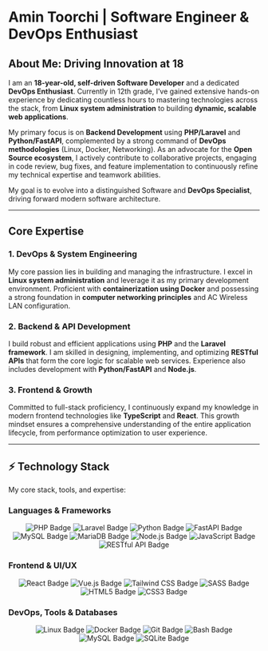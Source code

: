 # Amin Toorchi | Software Engineer & DevOps Enthusiast

## About Me: Driving Innovation at 18

I am an **18-year-old, self-driven Software Developer** and a dedicated **DevOps Enthusiast**. Currently in 12th grade, I’ve gained extensive hands-on experience by dedicating countless hours to mastering technologies across the stack, from **Linux system administration** to building **dynamic, scalable web applications**.

My primary focus is on **Backend Development** using **PHP/Laravel** and **Python/FastAPI**, complemented by a strong command of **DevOps methodologies** (Linux, Docker, Networking). As an advocate for the **Open Source ecosystem**, I actively contribute to collaborative projects, engaging in code review, bug fixes, and feature implementation to continuously refine my technical expertise and teamwork abilities.

My goal is to evolve into a distinguished Software and **DevOps Specialist**, driving forward modern software architecture.

---

## Core Expertise

### **1. DevOps & System Engineering**

My core passion lies in building and managing the infrastructure. I excel in **Linux system administration** and leverage it as my primary development environment. Proficient with **containerization using Docker** and possessing a strong foundation in **computer networking principles** and AC Wireless LAN configuration.

### **2. Backend & API Development**

I build robust and efficient applications using **PHP** and the **Laravel framework**. I am skilled in designing, implementing, and optimizing **RESTful APIs** that form the core logic for scalable web services. Experience also includes development with **Python/FastAPI** and **Node.js**.

### **3. Frontend & Growth**

Committed to full-stack proficiency, I continuously expand my knowledge in modern frontend technologies like **TypeScript** and **React**. This growth mindset ensures a comprehensive understanding of the entire application lifecycle, from performance optimization to user experience.

---

## ⚡ Technology Stack

My core stack, tools, and expertise:

### **Languages & Frameworks**

<p align="center">
<img src="https://img.shields.io/badge/PHP-777BB4?style=for-the-badge&logo=php&logoColor=white" alt="PHP Badge" />
<img src="https://img.shields.io/badge/Laravel-FF2D20?style=for-the-badge&logo=laravel&logoColor=white" alt="Laravel Badge" />
<img src="https://img.shields.io/badge/Python-3776AB?style=for-the-badge&logo=python&logoColor=white" alt="Python Badge" />
<img src="https://img.shields.io/badge/FastAPI-009688?style=for-the-badge&logo=fastapi&logoColor=white" alt="FastAPI Badge" />
<img src="https://img.shields.io/badge/MySQL-4479A1?style=for-the-badge&logo=mysql&logoColor=white" alt="MySQL Badge" />
<img src="https://img.shields.io/badge/MariaDB-003545?style=for-the-badge&logo=mariadb&logoColor=white" alt="MariaDB Badge" />
<img src="https://img.shields.io/badge/Node.js-339933?style=for-the-badge&logo=nodedotjs&logoColor=white" alt="Node.js Badge" />
<img src="https://img.shields.io/badge/JavaScript-F7DF1E?style=for-the-badge&logo=javascript&logoColor=black" alt="JavaScript Badge" />
<img src="https://img.shields.io/badge/REST\_API-00599C?style=for-the-badge&logo=rest&logoColor=white" alt="RESTful API Badge" />
</p>

### **Frontend & UI/UX**

<p align="center">
<img src="https://img.shields.io/badge/React-61DAFB?style=for-the-badge&logo=react&logoColor=black" alt="React Badge" />
<img src="https://img.shields.io/badge/Vue.js-4FC08D?style=for-the-badge&logo=vuedotjs&logoColor=white" alt="Vue.js Badge" />
<img src="https://img.shields.io/badge/Tailwind\_CSS-06B6D4?style=for-the-badge&logo=tailwindcss&logoColor=white" alt="Tailwind CSS Badge" />
<img src="https://img.shields.io/badge/Sass-CC6699?style=for-the-badge&logo=sass&logoColor=white" alt="SASS Badge" />
<img src="https://img.shields.io/badge/HTML5-E34F26?style=for-the-badge&logo=html5&logoColor=white" alt="HTML5 Badge" />
<img src="https://img.shields.io/badge/CSS3-1572B6?style=for-the-badge&logo=css3&logoColor=white" alt="CSS3 Badge" />
</p>

### **DevOps, Tools & Databases**

<p align="center">
<img src="https://img.shields.io/badge/Linux-FCC624?style=for-the-badge&logo=linux&logoColor=black" alt="Linux Badge" />
<img src="https://img.shields.io/badge/Docker-2496ED?style=for-the-badge&logo=docker&logoColor=white" alt="Docker Badge" />
<img src="https://img.shields.io/badge/Git-F05032?style=for-the-badge&logo=git&logoColor=white" alt="Git Badge" />
<img src="https://img.shields.io/badge/Bash-4EAA25?style=for-the-badge&logo=gnubash&logoColor=white" alt="Bash Badge" />
<img src="https://img.shields.io/badge/MySQL-4479A1?style=for-the-badge&logo=mysql&logoColor=white" alt="MySQL Badge" />
<img src="https://img.shields.io/badge/SQLite-003B57?style=for-the-badge&logo=sqlite&logoColor=white" alt="SQLite Badge" />
</p>
